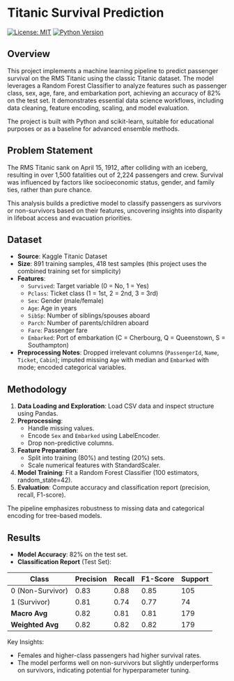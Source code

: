 # Titanic Survival Prediction

[![License: MIT](https://img.shields.io/badge/License-MIT-yellow.svg)](https://opensource.org/licenses/MIT)
[![Python Version](https://img.shields.io/badge/Python-3.8%2B-blue.svg)](https://www.python.org/)

## Overview

This project implements a machine learning pipeline to predict passenger survival on the RMS Titanic using the classic Titanic dataset. The model leverages a Random Forest Classifier to analyze features such as passenger class, sex, age, fare, and embarkation port, achieving an accuracy of 82% on the test set. It demonstrates essential data science workflows, including data cleaning, feature encoding, scaling, and model evaluation.

The project is built with Python and scikit-learn, suitable for educational purposes or as a baseline for advanced ensemble methods.

## Problem Statement

The RMS Titanic sank on April 15, 1912, after colliding with an iceberg, resulting in over 1,500 fatalities out of 2,224 passengers and crew. Survival was influenced by factors like socioeconomic status, gender, and family ties, rather than pure chance.

This analysis builds a predictive model to classify passengers as survivors or non-survivors based on their features, uncovering insights into disparity in lifeboat access and evacuation priorities.

## Dataset

- **Source**: Kaggle Titanic Dataset [](https://www.kaggle.com/c/titanic/data)
- **Size**: 891 training samples, 418 test samples (this project uses the combined training set for simplicity)
- **Features**:
  - `Survived`: Target variable (0 = No, 1 = Yes)
  - `Pclass`: Ticket class (1 = 1st, 2 = 2nd, 3 = 3rd)
  - `Sex`: Gender (male/female)
  - `Age`: Age in years
  - `SibSp`: Number of siblings/spouses aboard
  - `Parch`: Number of parents/children aboard
  - `Fare`: Passenger fare
  - `Embarked`: Port of embarkation (C = Cherbourg, Q = Queenstown, S = Southampton)
- **Preprocessing Notes**: Dropped irrelevant columns (`PassengerId`, `Name`, `Ticket`, `Cabin`); imputed missing `Age` with median and `Embarked` with mode; encoded categorical variables.

## Methodology

1. **Data Loading and Exploration**: Load CSV data and inspect structure using Pandas.
2. **Preprocessing**:
   - Handle missing values.
   - Encode `Sex` and `Embarked` using LabelEncoder.
   - Drop non-predictive columns.
3. **Feature Preparation**:
   - Split into training (80%) and testing (20%) sets.
   - Scale numerical features with StandardScaler.
4. **Model Training**: Fit a Random Forest Classifier (100 estimators, random_state=42).
5. **Evaluation**: Compute accuracy and classification report (precision, recall, F1-score).

The pipeline emphasizes robustness to missing data and categorical encoding for tree-based models.

## Results

- **Model Accuracy**: 82% on the test set.
- **Classification Report** (Test Set):

| Class | Precision | Recall | F1-Score | Support |
|-------|-----------|--------|----------|---------|
| 0 (Non-Survivor) | 0.83 | 0.88 | 0.85 | 105 |
| 1 (Survivor) | 0.81 | 0.74 | 0.77 | 74 |
| **Macro Avg** | 0.82 | 0.81 | 0.81 | 179 |
| **Weighted Avg** | 0.82 | 0.82 | 0.82 | 179 |

Key Insights:
- Females and higher-class passengers had higher survival rates.
- The model performs well on non-survivors but slightly underperforms on survivors, indicating potential for hyperparameter tuning.
